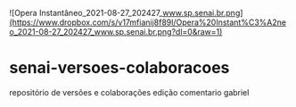 ![Opera Instantâneo_2021-08-27_202427_www.sp.senai.br.png](https://www.dropbox.com/s/v17mfianij8f89l/Opera%20Instant%C3%A2neo_2021-08-27_202427_www.sp.senai.br.png?dl=0&raw=1)
# senai-versoes-colaboracoes
repositório de versões e colaborações
edição comentario gabriel
